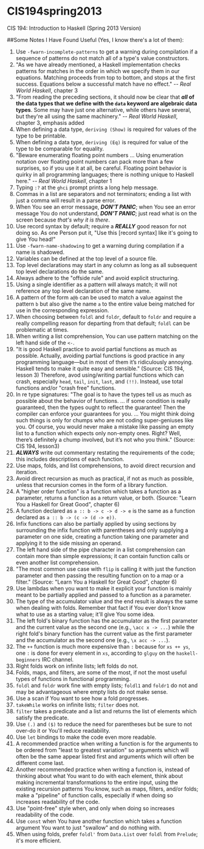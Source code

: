 CIS194spring2013
================

CIS 194: Introduction to Haskell (Spring 2013 Version)

##Some Notes I Have Found Useful (Yes, I know there's a lot of them):
1. Use `-fwarn-incomplete-patterns` to get a warning during compilation if a sequence of patterns do not match all of a type's value constructors.
2. "As we have already mentioned, a Haskell implementation checks patterns for matches in the order in which we specify them in our equations. Matching proceeds from top to bottom, and stops at the first success. Equations below a successful match have no effect." -- *Real World Haskell*, chapter 3
3. "From reading the preceding sections, it should now be clear that ***all* of the data types that we define with the `data` keyword are algebraic data types**. Some may have just one alternative, while others have several, but they're all using the same machinery." -- *Real World Haskell*, chapter 3, emphasis added
4. When defining a data type, `deriving (Show)` is required for values of the type to be printable.
5. When defining a data type, `deriving (Eq)` is required for value of the type to be comparable for equality.
6. "Beware enumerating floating point numbers ... Using enumeration notation over floating point numbers can pack more than a few surprises, so if you use it at all, be careful. Floating point behavior is quirky in all programming languages; there is nothing unique to Haskell here." -- *Real World Haskell*, chapter 1
7. Typing `:?` at the `ghci` prompt prints a long help message.
8. Commas in a list are separators and not terminators; ending a list with just a comma will result in a parse error.
9. When You see an error message, ***DON'T PANIC***; when You see an error message You do not understand, ***DON'T PANIC***; just read what is on the screen because *that's why it is there*.
10. Use record syntax by default; require a ***REALLY*** good reason for not doing so. As one Person put it, "Use this [record syntax] like it's going to give You head!"
11. Use `-fwarn-name-shadowing` to get a warning during compilation if a name is shadowed.
12. Variables can be defined at the top level of a source file.
13. Top level declarations may start in any column as long as all subsequent top level declarations do the same.
14. Always adhere to the "offside rule" and avoid explicit structuring.
15. Using a single identifier as a pattern will always match; it will not reference any top level declaration of the same name.
16. A pattern of the form `a@b` can be used to match a value against the pattern `b` but also give the name `a` to the entire value being matched for use in the corresponding expression.
17. When choosing between `foldl` and `foldr`, default to `foldr` and require a really compelling reason for departing from that default; `foldl` can be problematic at times.
18. When writing a list comprehension, You can use pattern matching on the left hand side of the `<-`.
19. "It is good Haskell practice to avoid partial functions as much as possible. Actually, avoiding partial functions is good practice in any programming language—but in most of them it’s ridiculously annoying. Haskell tends to make it quite easy and sensible." (Source: CIS 194, lesson 3) Therefore, avod using/writing partial functions which can crash, especially `head`, `tail`, `init`, `last`, and `(!!)`. Instead, use total functions and/or "crash free" functions.
20. In re type signatures: "The goal is to have the types tell us as much as possible about the behavior of functions. ... if some condition is really guaranteed, then the types ought to reflect the guarantee! Then the compiler can enforce your guarantees for you. ... You might think doing such things is only for chumps who are not coding super-geniuses like you. Of course, you would never make a mistake like passing an empty list to a function which expects only non-empty ones. Right? Well, there’s definitely a chump involved, but it’s not who you think." (Source: CIS 194, lesson3)
21. ***ALWAYS*** write out commentary restating the requirements of the code; this includes descriptions of each function.
22. Use maps, folds, and list comprehensions, to avoid direct recursion and iteration.
23. Avoid direct recursion as much as practical, if not as much as possible, unless that recursion comes in the form of a library function.
24. A "higher order function" is a function which takes a function as a parameter, returns a function as a return value, or both. (Source: "Learn You a Haskell for Great Good", chapter 6)
25. A function declared as `a :: b -> c -> d -> e` is the same as a function declared as `a :: b -> (c -> (d -> e))`.
26. Infix functions can also be partially applied by using sections by surrounding the infix function with parentheses and only supplying a parameter on one side, creating a function taking one parameter and applying it to the side missing an operand.
27. The left hand side of the pipe character in a list comprehension can contain more than simple expressions; it can contain function calls or even another list comprehension.
28. "The most common use case with `flip` is calling it with just the function parameter and then passing the resulting function on to a map or a filter." (Source: "Learn You a Haskell for Great Good", chapter 6)
29. Use lambdas when you want to make it explicit your function is mainly meant to be partially applied and passed to a function as a parameter.
30. The type of the accumulator value and the end result is always the same when dealing with folds.  Remember that fact if You ever don't know what to use as a starting value; it'll give You some idea.
31. The left fold's binary function has the accumulator as the first parameter and the current value as the second one (e.g., `\acc x -> ...`) while the right fold's binary function has the current value as the first parameter and the accumulator as the second one (e.g., `\x acc -> ...`).
32. The `++` function is much more expensive than `:` because for `xs ++ ys`, one `:` is done for every element in `xs`, according to `glguy` on the `haskell-beginners` IRC channel.
33. Right folds work on infinite lists; left folds do not.
34. Folds, maps, and filters, are some of the most, if not the most useful types of functions in functional programming.
35. `foldl` and `foldr` work fine with empty lists; `foldl1` and `foldr1` do not and may be advantageous where empty lists do not make sense.
36. Use a scan if You want to see how a fold progresses.
37. `takeWhile` works on infinite lists; `filter` does not.
38. `filter` takes a predicate and a list and returns the list of elements which satisfy the predicate.
39. Use `(.)` and `($)` to reduce the need for parentheses but be sure to not over-do it or You'll reduce readability.
40. Use `let` bindings to make the code even more readable.
41. A recommended practice when writing a function is for the arguments to be ordered from "least to greatest variation" so arguments which will often be the same appear listed first and arguments which will often be different come last.
42. Another recommended practice when writing a function is, instead of thinking about what You want to do with each element, think about making incremental transformations to the entire input, using the existing recursion patterns You know, such as maps, filters, and/or folds; make a "pipeline" of function calls, especially if when doing so increases readability of the code.
43. Use "point-free" style when, and only when doing so increases readability of the code.
44. Use `const` when You have another function which takes a function argument You want to just "swallow" and do nothing with.
45. When using folds, prefer `foldl'` from `Data.List` over `foldl` from `Prelude`; it's more efficient.
